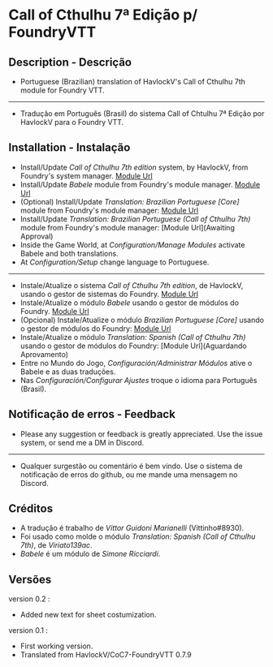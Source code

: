 # Call of Cthulhu 7ª Edição p/ FoundryVTT

## Description - Descrição

* Portuguese (Brazilian) translation of HavlockV's Call of Cthulhu 7th module for Foundry VTT.
----
* Tradução em Português (Brasil) do sistema Call of Chtulhu 7ª Edição por HavlockV para o Foundry VTT.

## Installation - Instalação  

* Install/Update _Call of Cthulhu 7th edition_ system, by HavlockV, from Foundry's system manager.
[Module Url](https://foundryvtt.com/packages/CoC7/)
* Install/Update _Babele_ module from Foundry's module manager.
[Module Url](https://foundryvtt.com/packages/babele/)
* (Optional) Install/Update _Translation: Brazilian Portuguese [Core]_ module from Foundry's module manager:
[Module Url](https://foundryvtt.com/packages/ptBR-core/)
* Install/Update _Translation: Brazilian Portuguese (Call of Cthulhu 7th)_ module from Foundry's module manager:
[Module Url](Awaiting Approval)
* Inside the Game World, at _Configuration/Manage Modules_ activate Babele and both translations.
* At _Configuration/Setup_ change language to Portuguese.
----
* Instale/Atualize o sistema _Call of Cthulhu 7th edition_, de HavlockV, usando o gestor de sistemas do Foundry.
[Module Url](https://foundryvtt.com/packages/CoC7/)
* Instale/Atualize o módulo _Babele_ usando o gestor de módulos do Foundry.
[Module Url](https://foundryvtt.com/packages/babele/)
* (Opcional) Instale/Atualize o módulo _Brazilian Portuguese [Core]_ usando o gestor de módulos do Foundry:
[Module Url](https://foundryvtt.com/packages/ptBR-core/)
* Instale/Atualize o módulo _Translation: Spanish (Call of Cthulhu 7th)_ usando o gestor de módulos do Foundry:
[Module Url](Aguardando Aprovamento)
* Entre no Mundo do Jogo, _Configuración/Administrar Módulos_ ative o Babele e as duas traduções.
* Nas _Configuración/Configurar Ajustes_ troque o idioma para Português (Brasil).

## Notificação de erros - Feedback  

* Please any suggestion or feedback is greatly appreciated. Use the issue system, or send me a DM in Discord.
----
* Qualquer surgestão ou comentário é bem vindo. Use o sistema de notificação de erros do github, ou me mande uma mensagem no Discord.

## Créditos  

* A tradução é trabalho de *Vittor Guidoni Marianelli* (Vittinho#8930).
* Foi usado como molde o módulo *Translation: Spanish (Call of Cthulhu 7th)*, de *Viriato139ac*.
* *Babele* é um módulo de *Simone Ricciardi*.

## Versões

version 0.2 :

* Added new text for sheet costumization.

version 0.1 :

* First working version.
* Translated from HavlockV/CoC7-FoundryVTT 0.7.9 
